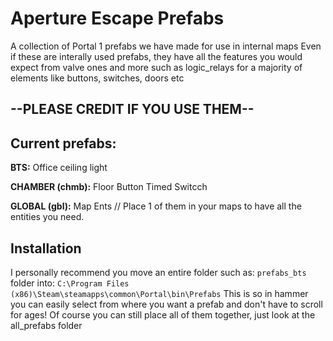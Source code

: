 # Aperture Escape Prefabs
A collection of Portal 1 prefabs we have made for use in internal maps
Even if these are interally used prefabs, they have all the features you would expect from valve ones and more such as logic_relays for a majority of elements like buttons, switches, doors etc

## --PLEASE CREDIT IF YOU USE THEM--


## Current prefabs:

**BTS:**
Office ceiling light

**CHAMBER (chmb):**
Floor Button
Timed Switcch

**GLOBAL (gbl):**
Map Ents // Place 1 of them in your maps to have all the entities you need.

## Installation
I personally recommend you move an entire folder such as: `prefabs_bts` folder into:
 `C:\Program Files (x86)\Steam\steamapps\common\Portal\bin\Prefabs`
 This is so in hammer you can easily select from where you want a prefab and don't have to scroll for ages!
Of course you can still place all of them together, just look at the all_prefabs folder
